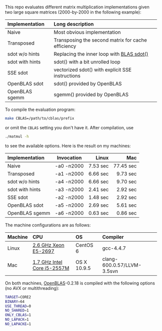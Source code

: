 This repo evaluates different matrix multiplication implementations given two
large square matrices (2000-by-2000 in the following example):

|Implementation |Long description|
|:--------------|:---------------|
|Naive          |Most obvious implementation|
|Transposed     |Transposing the second matrix for cache efficiency|
|sdot w/o hints |Replacing the inner loop with [BLAS sdot()][sdot]|
|sdot with hints|sdot() with a bit unrolled loop|
|SSE sdot       |vectorized sdot() with explicit SSE instructions|
|OpenBLAS sdot  |sdot() provided by OpenBLAS|
|OpenBLAS sgemm |sgemm() provided by OpenBLAS|

To compile the evaluation program:
```sh
make CBLAS=/path/to/cblas/prefix
```
or omit the `CBLAS` setting you don't have it. After compilation, use
```sh
./matmul -h
```
to see the available options. Here is the result on my machines:

|Implementation |Invocation|Linux    |Mac       |
|:--------------|:--------:|--------:|---------:|
|Naive          |-a0 -n2000|7.53 sec |77.45 sec |
|Transposed     |-a1 -n2000|6.66 sec | 9.73 sec |
|sdot w/o hints |-a4 -n2000|6.66 sec | 9.70 sec |
|sdot with hints|-a3 -n2000|2.41 sec | 2.92 sec |
|SSE sdot       |-a2 -n2000|1.48 sec | 2.92 sec |
|OpenBLAS sdot  |-a5 -n2000|2.69 sec | 5.61 sec |
|OpenBLAS sgemm |-a6 -n2000|0.63 sec | 0.86 sec |

The machine configurations are as follows:

|Machine|CPU                        |OS         |Compiler  |
|:------|:--------------------------|:----------|:---------|
|Linux  |[2.6 GHz Xeon E5-2697][linuxcpu]       |CentOS 6   |gcc-4.4.7 |
|Mac    |[1.7 GHz Intel Core i5-2557M][maccpu]  |OS X 10.9.5|clang-600.0.57/LLVM-3.5svn|

On both machines, [OpenBLAS][oblas]-0.2.18 is compiled with the following
options (no AVX or multithreading):
```sh
TARGET=CORE2
BINARY=64
USE_THREAD=0
NO_SHARED=1
ONLY_CBLAS=1
NO_LAPACK=1
NO_LAPACKE=1
```

[oblas]: http://www.openblas.net/
[sdot]: http://www.netlib.org/lapack/lug/node145.html
[maccpu]: http://ark.intel.com/products/54620
[linuxcpu]: http://ark.intel.com/products/81059
